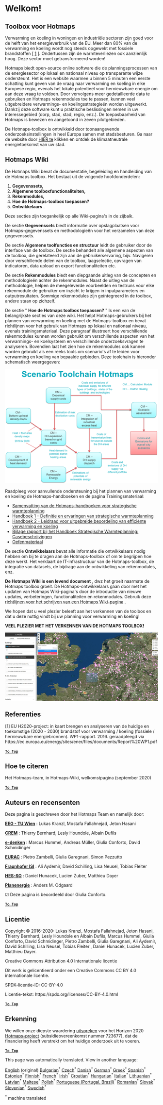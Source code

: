 <h1><a class="anchor" id="welcome!" href="#welcome!"><i class="fa fa-link"></i></a>Welkom!</h1><h2><a class="anchor" id="hotmaps-toolbox" href="#hotmaps-toolbox"><i class="fa fa-link"></i></a> Toolbox voor Hotmaps</h2><p> Verwarming en koeling in woningen en industriële sectoren zijn goed voor de helft van het energieverbruik van de EU. Meer dan 80% van de verwarming en koeling wordt nog steeds opgewekt met fossiele brandstoffen [ <a href="#references">1</a> ]. Ondertussen zijn de warmteverliezen ook aanzienlijk hoog. Deze sector moet getransformeerd worden!</p><p> Hotmaps biedt open-source online software die de planningsprocessen van de energiesector op lokaal en nationaal niveau op transparante wijze ondersteunt. Het is een website waarmee u binnen 5 minuten een eerste schatting kunt geven van de vraag naar verwarming en koeling in elke Europese regio, evenals het lokale potentieel voor hernieuwbare energie om aan deze vraag te voldoen. Door vervolgens meer gedetailleerde data te gebruiken en Hotmaps rekenmodules toe te passen, kunnen veel uitgebreidere verwarmings- en koelingsstrategieën worden uitgewerkt. Dankzij deze software kunt u praktische beslissingen nemen in uw interessegebied (dorp, stad, stad, regio, enz.). De toepasbaarheid van Hotmaps is bewezen en aangetoond in zeven pilotgebieden.</p><p> De Hotmaps-toolbox is ontwikkeld door toonaangevende onderzoeksinstellingen in heel Europa samen met stadsbesturen. Ga naar de website door <a href="https://www.hotmaps.eu/map">HIER te</a> klikken en ontdek de klimaatneutrale energietoekomst van uw stad.</p><h2><a class="anchor" id="hotmaps-wiki" href="#hotmaps-wiki"><i class="fa fa-link"></i></a> Hotmaps Wiki</h2><p> De Hotmaps Wiki bevat de documentatie, begeleiding en handleiding van de Hotmaps toolbox. Het bestaat uit de volgende hoofdonderdelen:</p><ol><li> <strong>Gegevenssets,</strong></li><li> <strong>Algemene toolboxfunctionaliteiten,</strong></li><li> <strong>Rekenmodules,</strong></li><li> <strong>Hoe de Hotmaps-toolbox toepassen?</strong></li><li> <strong>Ontwikkelaars</strong> .</li></ol><p> Deze secties zijn toegankelijk op alle Wiki-pagina&#39;s in de zijbalk.</p><p> De sectie <strong>Gegevenssets</strong> biedt informatie over opslagplaatsen voor Hotmaps-gegevenssets en methodologieën voor het verzamelen van deze gegevenssets.</p><p> De sectie <strong>Algemene toolfuncties en structuur</strong> leidt de gebruiker door de interface van de toolbox. De sectie behandelt alle algemene aspecten van de toolbox, die gerelateerd zijn aan de gebruikerservaring, bijv. Navigeren door verschillende delen van de toolbox, laagselectie, opvragen van indicatoren, data upload en export functionaliteiten etc.</p><p> De sectie <strong>Rekenmodules</strong> biedt een diepgaande uitleg van de concepten en methodologieën achter de rekenmodules. Naast de uitleg van de methodologie, helpen de meegeleverde voorbeelden en testruns voor elke rekenmodule de gebruiker om inzicht te krijgen in inputparameters en outputresultaten. Sommige rekenmodules zijn geïntegreerd in de toolbox, andere staan op zichzelf.</p><p> De sectie &quot; <strong>Hoe de Hotmaps toolbox toepassen?</strong> &quot; Is een van de belangrijkste secties van deze wiki. Het helpt Hotmaps-gebruikers bij het plannen van verwarming en koeling met de Hotmaps-toolbox en bevat richtlijnen voor het gebruik van Hotmaps op lokaal en nationaal niveau, evenals trainingsmateriaal. Deze paragraaf illustreert hoe verschillende rekenmodules kunnen worden gebruikt om verschillende aspecten van het verwarmings- en koelsysteem en verschillende onderzoeksvragen te analyseren. Bovendien laat het zien hoe de rekenmodules ook kunnen worden gebruikt als een reeks tools om scenario&#39;s af te leiden voor verwarming en koeling van bepaalde gebieden. Deze toolchain is hieronder schematisch weergegeven:</p><p align="center"><img alt="tekening" src="../images/Hotmaps_toolchain_2019-05-09.png" width="550"/></p><p> Raadpleeg voor aanvullende ondersteuning bij het plannen van verwarming en koeling de Hotmaps-handboeken en de pagina Trainingsmateriaal:</p><ul><li> <a href="https://www.hotmaps-project.eu/wp-content/uploads/2019/04/Summary-Hotmaps-Handbook.pdf">Samenvatting van de Hotmaps-handboeken voor strategische warmteplanning</a></li><li> <a href="https://vbn.aau.dk/da/publications/definition-amp-experiences-of-strategic-heat-planning">Handboek 1 - Definitie en ervaringen van strategische warmteplanning</a></li><li> <a href="https://vbn.aau.dk/da/publications/guidance-for-the-comprehensive-assessment-of-efficient-heating-an">Handboek 2 - Leidraad voor uitgebreide beoordeling van efficiënte verwarming en koeling</a></li><li> <a href="https://vbn.aau.dk/da/publications/appendix-report-to-the-hotmaps-handbook-for-strategic-heat-planni">Bijlage rapport bij het Handboek Strategische Warmteplanning: Casebeschrijvingen</a></li><li> <a href="https://wiki.hotmaps.hevs.ch/Training-Material">Oefenmateriaal</a></li></ul><p> De sectie <strong>Ontwikkelaars</strong> bevat alle informatie die ontwikkelaars nodig hebben om bij te dragen aan de Hotmaps-toolbox of om te begrijpen hoe deze werkt. Het verklaart de IT-infrastructuur van de Hotmaps-toolbox, de integratie van datasets, de bijdrage aan de ontwikkeling van rekenmodules, enz.</p><p> <strong>De Hotmaps Wiki is een levend document</strong> , dwz het groeit naarmate de Hotmaps toolbox groeit. De Hotmaps-ontwikkelaars gaan door met het updaten van Hotmaps Wiki-pagina&#39;s door de introductie van nieuwe updates, verbeteringen, functionaliteiten en rekenmodules. Gebruik deze <a href="Guidelines-for-writing-a-Hotmaps-Wiki-page">richtlijnen voor het schrijven van een Hotmaps Wiki-pagina</a> .</p><p> We hopen dat u veel plezier beleeft aan het verkennen van de toolbox en dat u deze nuttig vindt bij uw planning voor verwarming en koeling!</p><p> <strong>VEEL PLEZIER MET HET VERKENNEN VAN DE HOTMAPS TOOLBOX!</strong></p><img alt="" src="../images/Hotmaps_test.JPG"/><h2><a class="anchor" id="references" href="#references"><i class="fa fa-link"></i></a> Referenties</h2><p> [1] EU H2020-project: in kaart brengen en analyseren van de huidige en toekomstige (2020 - 2030) brandstof voor verwarming / koeling (fossiele / hernieuwbare energiebronnen). WP1-rapport. 2016. geraadpleegd via https://ec.europa.eu/energy/sites/ener/files/documents/Report%20WP1.pdf</p><p><ins> <code><strong><a href="#hotmaps-toolbox">To Top</a></strong></code></ins></p><h2><a class="anchor" id="how-to-cite" href="#how-to-cite"><i class="fa fa-link"></i></a> Hoe te citeren</h2><p> Het Hotmaps-team, in Hotmaps-Wiki, welkomstpagina (september 2020)</p><p><ins> <code><strong><a href="#hotmaps-toolbox">To Top</a></strong></code></ins></p><h2><a class="anchor" id="authors-and-reviewers" href="#authors-and-reviewers"><i class="fa fa-link"></i></a> Auteurs en recensenten</h2><p> Deze pagina is geschreven door het Hotmaps Team en namelijk door:</p><p> <strong><a href="https://eeg.tuwien.ac.at/">EEG - TU Wien</a></strong> : Lukas Kranzl, Mostafa Fallahnejad, Jeton Hasani</p><p> <strong><a href="https://www.crem.ch/">CREM</a></strong> : Thierry Bernhard, Lesly Houndole, Albain Dufils</p><p> <strong><a href="https://e-think.ac.at">e-denken</a></strong> : Marcus Hummel, Andreas Müller, Giulia Conforto, David Schmidinger</p><p> <strong><a href="http://www.eurac.edu">EURAC</a></strong> : Pietro Zambelli, Giulia Garegnani, Simon Pezzutto</p><p> <strong><a href="https://isi.fraunhofer.de/">Fraunhofer ISI</a></strong> : Ali Aydemir, David Schilling, Lisa Neusel, Tobias Fleiter</p><p> <strong><a href="https://www.hevs.ch">HES-SO</a></strong> : Daniel Hunacek, Lucien Zuber, Matthieu Dayer</p><p> <strong><a href="https://planenergi.dk/">Planenergie</a></strong> : Anders M. Odgaard</p><p> ☑ Deze pagina is beoordeeld door Giulia Conforto.</p><p> <a href="#table-of-contents"><strong><code>To Top</code></strong></a></p><h2><a class="anchor" id="license" href="#license"><i class="fa fa-link"></i></a> Licentie</h2><p> Copyright © 2016-2020: Lukas Kranzl, Mostafa Fallahnejad, Jeton Hasani, Thierry Bernhard, Lesly Houndole en Albain Dufils, Marcus Hummel, Giulia Conforto, David Schmidinger, Pietro Zambelli, Giulia Garegnani, Ali Aydemir, David Schilling, Lisa Neusel, Tobias Fleiter , Daniel Hunacek, Lucien Zuber, Matthieu Dayer.</p><p> Creative Commons Attribution 4.0 Internationale licentie</p><p> Dit werk is gelicentieerd onder een Creative Commons CC BY 4.0 internationale licentie.</p><p> SPDX-licentie-ID: CC-BY-4.0</p><p> Licentie-tekst: https://spdx.org/licenses/CC-BY-4.0.html</p><p><ins> <code><strong><a href="#hotmaps-toolbox">To Top</a></strong></code></ins></p><h2><a class="anchor" id="acknowledgement" href="#acknowledgement"><i class="fa fa-link"></i></a> Erkenning</h2><p> We willen onze diepste waardering <a href="https://www.hotmaps-project.eu">uitspreken</a> voor het Horizon 2020 <a href="https://www.hotmaps-project.eu">Hotmaps-project</a> (subsidieovereenkomst nummer 723677), dat de financiering heeft verstrekt om het huidige onderzoek uit te voeren.</p><p><ins> <code><strong><a href="#hotmaps-toolbox">To Top</a></strong></code></ins></p>
<!--- THIS IS A SUPER UNIQUE IDENTIFIER -->

This page was automatically translated. View in another language:

[English](../en/Home) (original) [Bulgarian](../bg/Home)<sup>\*</sup> [Czech](../cs/Home)<sup>\*</sup> [Danish](../da/Home)<sup>\*</sup> [German](../de/Home)<sup>\*</sup> [Greek](../el/Home)<sup>\*</sup> [Spanish](../es/Home)<sup>\*</sup> [Estonian](../et/Home)<sup>\*</sup> [Finnish](../fi/Home)<sup>\*</sup> [French](../fr/Home)<sup>\*</sup> [Irish](../ga/Home)<sup>\*</sup> [Croatian](../hr/Home)<sup>\*</sup> [Hungarian](../hu/Home)<sup>\*</sup> [Italian](../it/Home)<sup>\*</sup> [Lithuanian](../lt/Home)<sup>\*</sup> [Latvian](../lv/Home)<sup>\*</sup> [Maltese](../mt/Home)<sup>\*</sup>  [Polish](../pl/Home)<sup>\*</sup> [Portuguese (Portugal, Brazil)](../pt/Home)<sup>\*</sup> [Romanian](../ro/Home)<sup>\*</sup> [Slovak](../sk/Home)<sup>\*</sup> [Slovenian](../sl/Home)<sup>\*</sup> [Swedish](../sv/Home)<sup>\*</sup> 

<sup>\*</sup> machine translated
